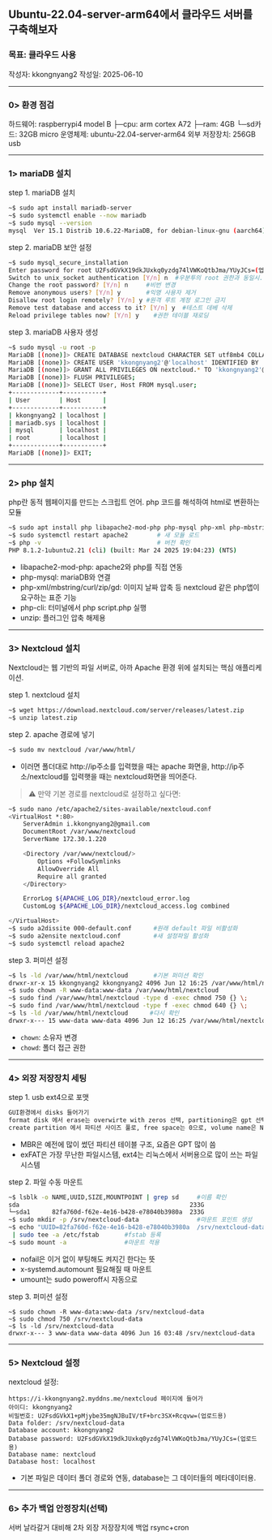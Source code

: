 ## Ubuntu-22.04-server-arm64에서 클라우드 서버를 구축해보자

### 목표: 클라우드 사용
작성자: kkongnyang2 작성일: 2025-06-10

---
### 0> 환경 점검

하드웨어: raspberrypi4 model B
├─cpu: arm cortex A72
├─ram: 4GB
└─sd카드: 32GB micro
운영체제: ubuntu-22.04-server-arm64
외부 저장장치: 256GB usb

---
### 1> mariaDB 설치

step 1. mariaDB 설치
```bash
~$ sudo apt install mariadb-server
~$ sudo systemctl enable --now mariadb
~$ sudo mysql --version
mysql  Ver 15.1 Distrib 10.6.22-MariaDB, for debian-linux-gnu (aarch64) using  EditLine wrapper
```
step 2. mariaDB 보안 설정
```bash
~$ sudo mysql_secure_installation
Enter password for root U2FsdGVkX19dkJUxkq0yzdg74lVWKoQtbJma/YUyJCs=(업로드용)                  #비번 설정
Switch to unix_socket authentication [Y/n] n  #우분투의 root 권한과 동일시. n하면 디폴트는 비밀번호
Change the root password? [Y/n] n     #비번 변경
Remove anonymous users? [Y/n] y       #익명 사용자 제거
Disallow root login remotely? [Y/n] y #원격 루트 계정 로그인 금지
Remove test database and access to it? [Y/n] y  #테스트 데베 삭제
Reload privilege tables now? [Y/n] y    #권한 테이블 재로딩
```

step 3. mariaDB 사용자 생성
```bash
~$ sudo mysql -u root -p
MariaDB [(none)]> CREATE DATABASE nextcloud CHARACTER SET utf8mb4 COLLATE utf8mb4_general_ci;
MariaDB [(none)]> CREATE USER 'kkongnyang2'@'localhost' IDENTIFIED BY 'U2FsdGVkX19dkJUxkq0yzdg74lVWKoQtbJma/YUyJCs=(업로드용)';
MariaDB [(none)]> GRANT ALL PRIVILEGES ON nextcloud.* TO 'kkongnyang2'@'localhost';
MariaDB [(none)]> FLUSH PRIVILEGES;
MariaDB [(none)]> SELECT User, Host FROM mysql.user;
+-------------+-----------+
| User        | Host      |
+-------------+-----------+
| kkongnyang2 | localhost |
| mariadb.sys | localhost |
| mysql       | localhost |
| root        | localhost |
+-------------+-----------+
MariaDB [(none)]> EXIT;
```

---
### 2> php 설치
php란 동적 웹페이지를 만드는 스크립트 언어. php 코드를 해석하여 html로 변환하는 모듈

```bash
~$ sudo apt install php libapache2-mod-php php-mysql php-xml php-mbstring php-curl php-zip php-gd php-intl php-bcmath php-imagick php-cli unzip
~$ sudo systemctl restart apache2        # 새 모듈 로드
~$ php -v                                # 버전 확인
PHP 8.1.2-1ubuntu2.21 (cli) (built: Mar 24 2025 19:04:23) (NTS)
```
* libapache2-mod-php: apache2와 php를 직접 연동
* php-mysql: mariaDB와 연결
* php-xml/mbstring/curl/zip/gd: 이미지 날짜 압축 등 nextcloud 같은 php앱이 요구하는 표준 기능
* php-cli: 터미널에서 php script.php 실행
* unzip: 플러그인 압축 해제용

---
### 3> Nextcloud 설치
Nextcloud는 웹 기반의 파일 서버로, 아까 Apache 환경 위에 설치되는 핵심 애플리케이션.

step 1. nextcloud 설치
```bash
~$ wget https://download.nextcloud.com/server/releases/latest.zip
~$ unzip latest.zip
```
step 2. apache 경로에 넣기
```bash
~$ sudo mv nextcloud /var/www/html/
```
* 이러면 폴더대로 http://ip주소를 입력했을 때는 apache 화면을, http://ip주소/nextcloud를 입력햇을 때는 nextcloud화면을 띄어준다.

> ⚠️ 만약 기본 경로를 nextcloud로 설정하고 싶다면:
```bash
~$ sudo nano /etc/apache2/sites-available/nextcloud.conf
<VirtualHost *:80>
    ServerAdmin i.kkongnyang2@gmail.com
    DocumentRoot /var/www/nextcloud
    ServerName 172.30.1.220

    <Directory /var/www/nextcloud/>
        Options +FollowSymlinks
        AllowOverride All
        Require all granted
    </Directory>

    ErrorLog ${APACHE_LOG_DIR}/nextcloud_error.log
    CustomLog ${APACHE_LOG_DIR}/nextcloud_access.log combined

</VirtualHost>
~$ sudo a2dissite 000-default.conf      #원래 default 파일 비활성화
~$ sudo a2ensite nextcloud.conf         #새 설정파일 활성화
~$ sudo systemctl reload apache2
```

step 3. 퍼미션 설정
```bash
~$ ls -ld /var/www/html/nextcloud       #기본 퍼미션 확인 
drwxr-xr-x 15 kkongnyang2 kkongnyang2 4096 Jun 12 16:25 /var/www/html/nextcloud
~$ sudo chown -R www-data:www-data /var/www/html/nextcloud
~$ sudo find /var/www/html/nextcloud -type d -exec chmod 750 {} \;
~$ sudo find /var/www/html/nextcloud -type f -exec chmod 640 {} \;
~$ ls -ld /var/www/html/nextcloud      #다시 확인
drwxr-x--- 15 www-data www-data 4096 Jun 12 16:25 /var/www/html/nextcloud
```
* `chown`: 소유자 변경
* `chowd`: 폴더 접근 권한

---
### 4> 외장 저장장치 세팅

step 1. usb ext4으로 포맷
```bash
GUI환경에서 disks 들어가기
format disk 에서 erase는 overwirte with zeros 선택, partitioning은 gpt 선택하여 포맷
create partition 에서 파티션 사이즈 풀로, free space는 0으로, volume name은 NC_DATA로, ext4로 생성
```
* MBR은 예전에 많이 썼던 파티션 테이블 구조, 요즘은 GPT 많이 씀
* exFAT은 가장 무난한 파일시스템, ext4는 리눅스에서 서버용으로 많이 쓰는 파일시스템

step 2. 파일 수동 마운트
```bash
~$ lsblk -o NAME,UUID,SIZE,MOUNTPOINT | grep sd     #이름 확인
sda                                               233G 
└─sda1      82fa760d-f62e-4e16-b428-e78040b3980a  233G
~$ sudo mkdir -p /srv/nextcloud-data                #마운트 포인트 생성
~$ echo "UUID=82fa760d-f62e-4e16-b428-e78040b3980a  /srv/nextcloud-data  ext4  defaults,noatime,nofail,x-systemd.automount  0  2" \
 | sudo tee -a /etc/fstab       #fstab 등록
~$ sudo mount -a                #마운트 적용
```
* nofail은 이거 없이 부팅해도 켜지긴 한다는 뜻
* x-systemd.automount 필요해질 때 마운트
* umount는 sudo poweroff시 자동으로

step 3. 퍼미션 설정
```
~$ sudo chown -R www-data:www-data /srv/nextcloud-data
~$ sudo chmod 750 /srv/nextcloud-data
~$ ls -ld /srv/nextcloud-data
drwxr-x--- 3 www-data www-data 4096 Jun 16 03:48 /srv/nextcloud-data
```

---
### 5> Nextcloud 설정

nextcloud 설정:
```
https://i-kkongnyang2.myddns.me/nextcloud 페이지에 들어가
아이디: kkongnyang2
비밀번호: U2FsdGVkX1+pMjybe35mgNJBuIV/tF+brc3SX+Rcqvw=(업로드용)
Data folder: /srv/nextcloud-data
Database account: kkongnyang2
Database password: U2FsdGVkX19dkJUxkq0yzdg74lVWKoQtbJma/YUyJCs=(업로드용)
Database name: nextcloud
Database host: localhost
```
* 기본 파일은 데이터 폴더 경로와 연동, database는 그 데이터들의 메타데이터용.

---
### 6> 추가 백업 안정장치(선택)

서버 날라갈거 대비해 2차 외장 저장장치에 백업 rsync+cron